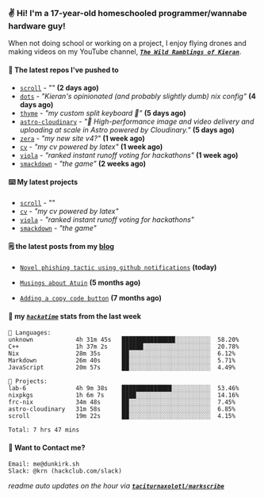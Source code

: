 ### ✌️ Hi! I'm a 17-year-old homeschooled programmer/wannabe hardware guy!

When not doing school or working on a project, I enjoy flying drones and making videos on my YouTube channel, [**_`The Wild Ramblings of Kieran`_**](https://youtube.com/@kieran.rambles).

#### 👷 The latest repos I've pushed to

- [`scroll`](https://github.com/taciturnaxolotl/scroll) - _""_ **(2 days ago)**
- [`dots`](https://github.com/taciturnaxolotl/dots) - _"Kieran's opinionated (and probably slightly dumb) nix config"_ **(4 days ago)**
- [`thyme`](https://github.com/taciturnaxolotl/thyme) - _"my custom split keyboard 🫶"_ **(5 days ago)**
- [`astro-cloudinary`](https://github.com/cloudinary-community/astro-cloudinary) - _"🚀 High-performance image and video delivery and uploading at scale in Astro powered by Cloudinary."_ **(5 days ago)**
- [`zera`](https://github.com/taciturnaxolotl/zera) - _"my new site v4?"_ **(1 week ago)**
- [`cv`](https://github.com/taciturnaxolotl/cv) - _"my cv powered by latex"_ **(1 week ago)**
- [`viola`](https://github.com/taciturnaxolotl/viola) - _"ranked instant runoff voting for hackathons"_ **(1 week ago)**
- [`smackdown`](https://github.com/taciturnaxolotl/smackdown) - _"the game"_ **(2 weeks ago)**

#### ⌨️ My latest projects

- [`scroll`](https://github.com/taciturnaxolotl/scroll) - _""_
- [`cv`](https://github.com/taciturnaxolotl/cv) - _"my cv powered by latex"_
- [`viola`](https://github.com/taciturnaxolotl/viola) - _"ranked instant runoff voting for hackathons"_
- [`smackdown`](https://github.com/taciturnaxolotl/smackdown) - _"the game"_

#### 🗒️ the latest posts from my [blog](https://dunkirk.sh)

- [`Novel phishing tactic using github notifications`](https://dunkirk.sh/blog/github-phishing/) **(today)**

- [`Musings about Atuin`](https://dunkirk.sh/blog/atuin/) **(5 months ago)**

- [`Adding a copy code button`](https://dunkirk.sh/blog/adding-a-copy-button/) **(7 months ago)**



#### 📡 my [_`hackatime`_](https://waka.hackclub.com) stats from the last week

```text
💾 Languages:
unknown            4h 31m 45s   ███████████████░░░░░░░░░░  58.20%
C++                1h 37m 2s    ██████░░░░░░░░░░░░░░░░░░░  20.78%
Nix                28m 35s      ██░░░░░░░░░░░░░░░░░░░░░░░  6.12%
Markdown           26m 40s      ██░░░░░░░░░░░░░░░░░░░░░░░  5.71%
JavaScript         20m 57s      ██░░░░░░░░░░░░░░░░░░░░░░░  4.49%

💼 Projects:
lab-6              4h 9m 38s    ██████████████░░░░░░░░░░░  53.46%
nixpkgs            1h 6m 7s     ████░░░░░░░░░░░░░░░░░░░░░  14.16%
frc-nix            34m 48s      ██░░░░░░░░░░░░░░░░░░░░░░░  7.45%
astro-cloudinary   31m 58s      ██░░░░░░░░░░░░░░░░░░░░░░░  6.85%
scroll             19m 22s      ██░░░░░░░░░░░░░░░░░░░░░░░  4.15%

Total: 7 hrs 47 mins
```

#### 📮 Want to Contact me?

```text
Email: me@dunkirk.sh
Slack: @krn (hackclub.com/slack)
```

_readme auto updates on the hour via [**`taciturnaxolotl/markscribe`**](https://github.com/taciturnaxolotl/markscribe)_
